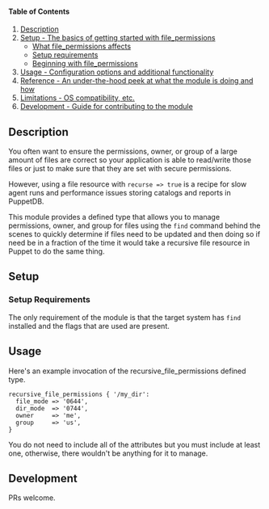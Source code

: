 #### Table of Contents

1. [Description](#description)
2. [Setup - The basics of getting started with file_permissions](#setup)
    * [What file_permissions affects](#what-file_permissions-affects)
    * [Setup requirements](#setup-requirements)
    * [Beginning with file_permissions](#beginning-with-file_permissions)
3. [Usage - Configuration options and additional functionality](#usage)
4. [Reference - An under-the-hood peek at what the module is doing and how](#reference)
5. [Limitations - OS compatibility, etc.](#limitations)
6. [Development - Guide for contributing to the module](#development)

## Description

You often want to ensure the permissions, owner, or group of a large amount of files are correct so your application is able to read/write those files or just to make sure that they are set with secure permissions.

However, using a file resource with `recurse => true` is a recipe for slow agent runs and performance issues storing catalogs and reports in PuppetDB.

This module provides a defined type that allows you to manage permissions, owner, and group for files using the `find` command behind the scenes to quickly determine if files need to be updated and then doing so if need be in a fraction of the time it would take a recursive file resource in Puppet to do the same thing.

## Setup

### Setup Requirements

The only requirement of the module is that the target system has `find` installed and the flags that are used are present.

## Usage

Here's an example invocation of the recursive_file_permissions defined type.

```
recursive_file_permissions { '/my_dir':
  file_mode => '0644',
  dir_mode  => '0744',
  owner     => 'me',
  group     => 'us',
}
```

You do not need to include all of the attributes but you must include at least one, otherwise, there wouldn't be anything for it to manage.

## Development

PRs welcome.
